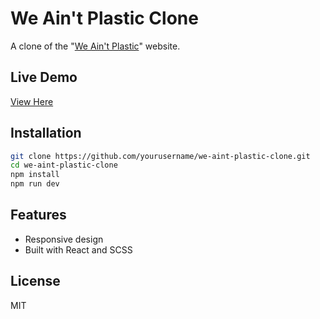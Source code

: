 # We Ain't Plastic Clone

A clone of the "[We Ain't Plastic](https://weaintplastic.com/)" website.

## Live Demo

[View Here](https://weaintplastic-clone.vercel.app/)

## Installation

```bash
git clone https://github.com/yourusername/we-aint-plastic-clone.git
cd we-aint-plastic-clone
npm install
npm run dev
```

## Features

- Responsive design
- Built with React and SCSS 

## License

MIT